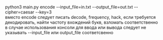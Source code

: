 python3 main.py encode --input_file=in.txt --output_file=out.txt --cipher=caesar --key=3\
вместо encode следует писать decode, frequency, hack, если требуется декодировать, найти частоту вхождений букв, взломать соответственно\
в случае использования консоли для ввода или вывода следует не указывать --input_file или output_file соответсвенно
